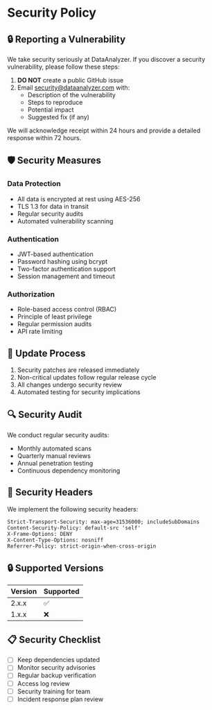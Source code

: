 # Security Policy

## 🔒 Reporting a Vulnerability

We take security seriously at DataAnalyzer. If you discover a security vulnerability, please follow these steps:

1. **DO NOT** create a public GitHub issue
2. Email security@dataanalyzer.com with:
   - Description of the vulnerability
   - Steps to reproduce
   - Potential impact
   - Suggested fix (if any)

We will acknowledge receipt within 24 hours and provide a detailed response within 72 hours.

## 🛡️ Security Measures

### Data Protection

- All data is encrypted at rest using AES-256
- TLS 1.3 for data in transit
- Regular security audits
- Automated vulnerability scanning

### Authentication

- JWT-based authentication
- Password hashing using bcrypt
- Two-factor authentication support
- Session management and timeout

### Authorization

- Role-based access control (RBAC)
- Principle of least privilege
- Regular permission audits
- API rate limiting

## 🔄 Update Process

1. Security patches are released immediately
2. Non-critical updates follow regular release cycle
3. All changes undergo security review
4. Automated testing for security implications

## 🔍 Security Audit

We conduct regular security audits:
- Monthly automated scans
- Quarterly manual reviews
- Annual penetration testing
- Continuous dependency monitoring

## 📝 Security Headers

We implement the following security headers:
```
Strict-Transport-Security: max-age=31536000; includeSubDomains
Content-Security-Policy: default-src 'self'
X-Frame-Options: DENY
X-Content-Type-Options: nosniff
Referrer-Policy: strict-origin-when-cross-origin
```

## 🔒 Supported Versions

| Version | Supported          |
| ------- | ------------------ |
| 2.x.x   | :white_check_mark: |
| 1.x.x   | :x:                |

## 📋 Security Checklist

- [ ] Keep dependencies updated
- [ ] Monitor security advisories
- [ ] Regular backup verification
- [ ] Access log review
- [ ] Security training for team
- [ ] Incident response plan review
